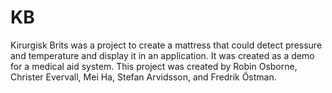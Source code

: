 KB
==

Kirurgisk Brits was a project to create a mattress that could detect pressure and temperature and display it in an application.  It was created as a demo for a medical aid system.  This project was created by Robin Osborne, Christer Evervall, Mei Ha, Stefan Arvidsson, and Fredrik Östman.
